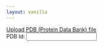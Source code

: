 ```yaml
---
layout: vanilla
---
```


<head>
<link rel="stylesheet" href="{{site.baseurl}}{{site.data.urls.bootstrap_path}}">
</head>
<body>
<a href="#" class="btn btn-primary" type="button" onclick="document.getElementById('input').click(); return false;">Upload PDB (Protein Data Bank) file</a> <input id="input" type="file" style="visibility: hidden; display: none;" />

<div class="form-group">
  <label for="pdbid">PDB Id:</label>
  <input type="text" class="form-control" id="pdbid"/>
</div>

</body>
<script src="{{site.baseurl}}{{site.data.urls.axios_path}}"></script>
<script src="{{site.baseurl}}{{site.data.urls.metaframe_library_path}}"></script>
<script src="index.js"></script>
